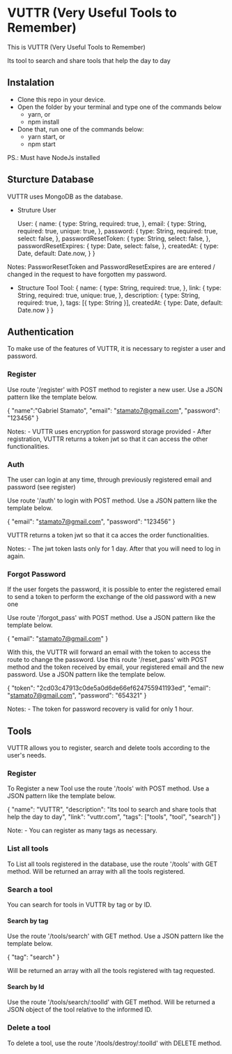# VUTTR (Very Useful Tools to Remember)
This is VUTTR (Very Useful Tools to Remember)

Its tool to search and share tools that help the day to day

## Instalation
 - Clone this repo in your device.
 - Open the folder by your terminal and type one of the commands below
    - yarn, or
    - npm install
  - Done that, run one of the commands below:
    - yarn start, or
    - npm start

PS.: Must have NodeJs installed

## Sturcture Database
VUTTR uses MongoDB as the database.

 - Struture User

    User: {
      name: {
        type: String,
        required: true,
    },
    email: {
        type: String,
        required: true,
        unique: true,
    },
    password: {
        type: String,
        required: true,
        select: false,
    },
    passwordResetToken: {
        type: String,
        select: false,
    },
    passwordResetExpires: {
        type: Date,
        select: false,
    },
    createdAt: {
        type: Date,
        default: Date.now,
    }
  }

Notes: PassworResetToken and PasswordResetExpires are are entered / changed in the request to have forgotten my password.


- Structure Tool
  Tool: {
    name: {
        type: String,
        required: true,
    },
    link: {
        type: String,
        required: true,
        unique: true,
    },
    description: {
        type: String,
        required: true,
    },
    tags: [{
        type: String
    }],
    createdAt: {
        type: Date,
        default: Date.now
    }
  }

## Authentication
To make use of the features of VUTTR, it is necessary to register a user and password.

### Register
Use route '/register' with POST method to register a new user. Use a JSON pattern like the template below.

  {
    "name":"Gabriel Stamato",
    "email": "stamato7@gmail.com",
    "password": "123456"
  }

Notes: - VUTTR uses encryption for password storage provided
       - After registration, VUTTR returns a token jwt so that it can access the other functionalities.

### Auth
The user can login at any time, through previously registered email and password (see register)

Use route '/auth' to login with POST method. Use a JSON pattern like the template below.

  {
    "email": "stamato7@gmail.com",
    "password": "123456"
  }

VUTTR returns a token jwt so that it ca acces the order functionalities.

Notes: - The jwt token lasts only for 1 day. After that you will need to log in again.

### Forgot Password
If the user forgets the password, it is possible to enter the registered email to send a token to perform the exchange of the old password with a new one

Use route '/forgot_pass' with POST method. Use a JSON pattern like the template below.

  {
    "email": "stamato7@gmail.com"
  }

With this, the VUTTR will forward an email with the token to access the route to change the password. Use this route '/reset_pass' with POST method and the token received by email, your registered email and the new password. Use a JSON pattern like the template below.

  {
    "token": "2cd03c47913c0de5a0d6de66ef624755941193ed",
    "email": "stamato7@gmail.com",
    "password": "654321"
  }

Notes: - The token for password recovery is valid for only 1 hour.

## Tools
VUTTR allows you to register, search and delete tools according to the user's needs.

### Register
To Register a new Tool use the route '/tools' with POST method. Use a JSON pattern like the template below.

  {
    "name": "VUTTR",
    "description": "Its tool to search and share tools that help the day to day",
    "link": "vuttr.com",
    "tags": ["tools", "tool", "search"]
  }

Note: - You can register as many tags as necessary.

### List all tools
To List all tools registered in the database, use the route '/tools' with GET method. Will be returned an array with all the tools registered.

### Search a tool
You can search for tools in VUTTR by tag or by ID.

#### Search by tag
Use the route '/tools/search' with GET method. Use a JSON pattern like the template below.

  {
    "tag": "search"
  }

Will be returned an array with all the tools registered with tag requested.

#### Search by Id
Use the route '/tools/search/:toolId' with GET method.
Will be returned a JSON object of the tool relative to the informed ID.

### Delete a tool
To delete a tool, use the route '/tools/destroy/:toolId' with DELETE method.
